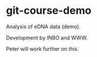 # git-course-demo

Analysis of eDNA data (demo).

Development by INBO and WWW.

Peter will work further on this.
